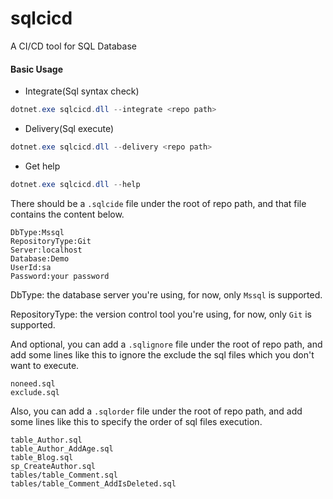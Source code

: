 # sqlcicd
A CI/CD tool for SQL Database



#### Basic Usage

- Integrate(Sql syntax check)

```powershell
dotnet.exe sqlcicd.dll --integrate <repo path>
```



- Delivery(Sql execute)

```powershell
dotnet.exe sqlcicd.dll --delivery <repo path>
```



- Get help

```powershell
dotnet.exe sqlcicd.dll --help
```



There should be a `.sqlcide` file under the root of repo path, and that file contains the content below.

```
DbType:Mssql
RepositoryType:Git
Server:localhost
Database:Demo
UserId:sa
Password:your password
```

DbType: the database server you're using, for now, only `Mssql` is supported.

RepositoryType: the version control tool you're using, for now, only `Git` is supported.

And optional, you can add a `.sqlignore` file under the root of repo path, and add some lines like this to ignore the exclude the sql files which you don't want to execute.

```
noneed.sql
exclude.sql
```

Also, you can add a `.sqlorder` file under the root of repo path, and add some lines like this to specify the order of sql files execution.

```
table_Author.sql
table_Author_AddAge.sql
table_Blog.sql
sp_CreateAuthor.sql
tables/table_Comment.sql
tables/table_Comment_AddIsDeleted.sql
```



